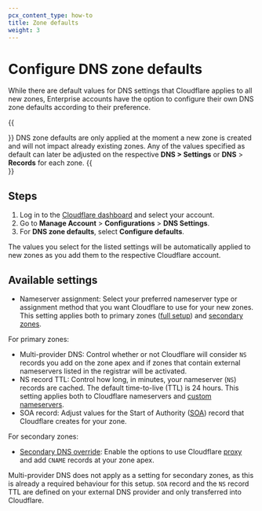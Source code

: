 ```yaml
---
pcx_content_type: how-to
title: Zone defaults
weight: 3
---
```


# Configure DNS zone defaults

While there are default values for DNS settings that Cloudflare applies to all new zones, Enterprise accounts have the option to configure their own DNS zone defaults according to their preference.

{{<Aside type="warning">}}
DNS zone defaults are only applied at the moment a new zone is created and will not impact already existing zones. Any of the values specified as default can later be adjusted on the respective **DNS > Settings** or **DNS** > **Records** for each zone.
{{</Aside>}}

## Steps

1. Log in to the [Cloudflare dashboard](https://dash.cloudflare.com/login) and select your account.
2. Go to **Manage Account** > **Configurations** > **DNS Settings**.
3. For **DNS zone defaults**, select **Configure defaults**.

The values you select for the listed settings will be automatically applied to new zones as you add them to the respective Cloudflare account.

## Available settings

- Nameserver assignment: Select your preferred nameserver type or assignment method that you want Cloudflare to use for your new zones. This setting applies both to primary zones ([full setup](/dns/zone-setups/full-setup/)) and [secondary zones](/dns/zone-setups/zone-transfers/cloudflare-as-secondary/).

For primary zones:

- Multi-provider DNS: Control whether or not Cloudflare will consider `NS` records you add on the zone apex and if zones that contain external nameservers listed in the registrar will be activated.
- NS record TTL: Control how long, in minutes, your nameserver (`NS`) records are cached. The default time-to-live (TTL) is 24 hours. This setting applies both to Cloudflare nameservers and [custom nameservers](/dns/nameservers/custom-nameservers/).
- SOA record: Adjust values for the Start of Authority ([SOA](/dns/manage-dns-records/reference/dns-record-types/#soa)) record that Cloudflare creates for your zone.

For secondary zones:

- [Secondary DNS override](/dns/zone-setups/zone-transfers/cloudflare-as-secondary/proxy-traffic/): Enable the options to use Cloudflare [proxy](/dns/manage-dns-records/reference/proxied-dns-records/) and add `CNAME` records at your zone apex.

Multi-provider DNS does not apply as a setting for secondary zones, as this is already a required behaviour for this setup. `SOA` record and the `NS` record TTL are defined on your external DNS provider and only transferred into Cloudflare.